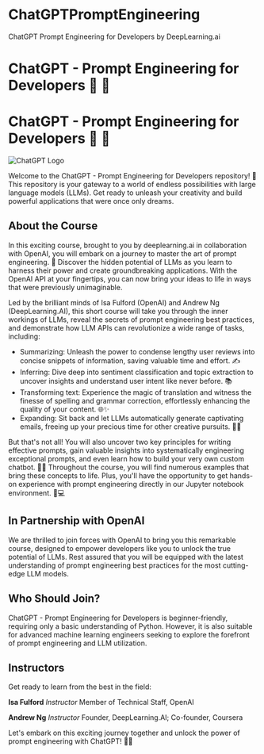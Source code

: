 # ChatGPTPromptEngineering
ChatGPT Prompt Engineering for Developers by DeepLearning.ai
# ChatGPT - Prompt Engineering for Developers :robot: :pencil:

# ChatGPT - Prompt Engineering for Developers :robot: :pencil:

![ChatGPT Logo](https://openai.com/assets/images/logos/openai-logo-primary.png)

Welcome to the ChatGPT - Prompt Engineering for Developers repository! 🎉 This repository is your gateway to a world of endless possibilities with large language models (LLMs). Get ready to unleash your creativity and build powerful applications that were once only dreams.

## About the Course

In this exciting course, brought to you by deeplearning.ai in collaboration with OpenAI, you will embark on a journey to master the art of prompt engineering. 🚀 Discover the hidden potential of LLMs as you learn to harness their power and create groundbreaking applications. With the OpenAI API at your fingertips, you can now bring your ideas to life in ways that were previously unimaginable.

Led by the brilliant minds of Isa Fulford (OpenAI) and Andrew Ng (DeepLearning.AI), this short course will take you through the inner workings of LLMs, reveal the secrets of prompt engineering best practices, and demonstrate how LLM APIs can revolutionize a wide range of tasks, including:

- Summarizing: Unleash the power to condense lengthy user reviews into concise snippets of information, saving valuable time and effort. ✍️
- Inferring: Dive deep into sentiment classification and topic extraction to uncover insights and understand user intent like never before. 📚
- Transforming text: Experience the magic of translation and witness the finesse of spelling and grammar correction, effortlessly enhancing the quality of your content. 🌐✨
- Expanding: Sit back and let LLMs automatically generate captivating emails, freeing up your precious time for other creative pursuits. 📧💡

But that's not all! You will also uncover two key principles for writing effective prompts, gain valuable insights into systematically engineering exceptional prompts, and even learn how to build your very own custom chatbot. 🤖💬 Throughout the course, you will find numerous examples that bring these concepts to life. Plus, you'll have the opportunity to get hands-on experience with prompt engineering directly in our Jupyter notebook environment. 📓💻

## In Partnership with OpenAI

We are thrilled to join forces with OpenAI to bring you this remarkable course, designed to empower developers like you to unlock the true potential of LLMs. Rest assured that you will be equipped with the latest understanding of prompt engineering best practices for the most cutting-edge LLM models.

## Who Should Join?

ChatGPT - Prompt Engineering for Developers is beginner-friendly, requiring only a basic understanding of Python. However, it is also suitable for advanced machine learning engineers seeking to explore the forefront of prompt engineering and LLM utilization.

## Instructors

Get ready to learn from the best in the field:

**Isa Fulford**
*Instructor*
Member of Technical Staff, OpenAI

**Andrew Ng**
*Instructor*
Founder, DeepLearning.AI; Co-founder, Coursera

Let's embark on this exciting journey together and unlock the power of prompt engineering with ChatGPT! 🚀🔥
